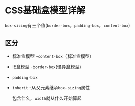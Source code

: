 # CSS基础盒模型详解

`box-sizing`有三个值(`border-box`，`padding-box`，`content-box`)

## 区分
- 标准盒模型	-`content-box`（标准盒模型）

- IE盒模型	-`border-box`(怪异盒模型)

- `padding-box`

- `inherit` -从父元素继承`box-sizing`属性

  包含什么，`width`就从什么开始算起



  

